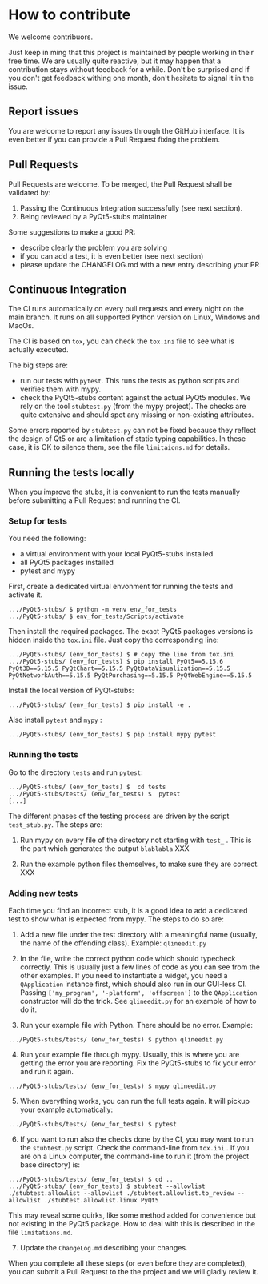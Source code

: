 # How to contribute

We welcome contribuors.

Just keep in ming that this project is maintained by people working in their free time. We are usually
quite reactive, but it may happen that a contribution stays without feedback for a while.
Don't be surprised and if you don't get feedback withing one month, don't hesitate to
signal it in the issue.


## Report issues

You are welcome to report any issues through the GitHub interface. It is even
better if you can provide a Pull Request fixing the problem.


## Pull Requests

Pull Requests are welcome. To be merged, the Pull Request shall be validated by:

1. Passing the Continuous Integration successfully (see next section).
2. Being reviewed by a PyQt5-stubs maintainer

Some suggestions to make a good PR:
* describe clearly the problem you are solving
* if you can add a test, it is even better (see next section)
* please update the CHANGELOG.md with a new entry describing your PR


## Continuous Integration
   
The CI runs automatically on every pull requests and every night on the main branch. It 
runs on all supported Python version on Linux, Windows and MacOs.

The CI is based on `tox`, you can check the `tox.ini` file to see what is actually executed.

The big steps are:
* run our tests with `pytest`. This runs the tests as python scripts and verifies them with mypy.
* check the PyQt5-stubs content against the actual PyQt5 modules. We rely on the tool `stubtest.py` (from
  the mypy project). The checks are quite extensive and should spot any missing or non-existing attributes.
  
Some errors reported by `stubtest.py` can not be fixed because they reflect the design of Qt5 or
are a limitation of static typing capabilities. In these case, it is OK to silence them,
see the file `limitaions.md` for details.


## Running the tests locally

When you improve the stubs, it is convenient to run the tests manually before submitting
a Pull Request and running the CI.

### Setup for tests

You need the following:
* a virtual environment with your local PyQt5-stubs installed
* all PyQt5 packages installed
* pytest and mypy

First, create a dedicated virtual envonment for running the tests and activate it.

    .../PyQt5-stubs/ $ python -m venv env_for_tests
    .../PyQt5-stubs/ $ env_for_tests/Scripts/activate
   
Then install the required packages. The exact PyQt5 packages versions is hidden inside
the `tox.ini` file. Just copy the corresponding line:

    .../PyQt5-stubs/ (env_for_tests) $ # copy the line from tox.ini
    .../PyQt5-stubs/ (env_for_tests) $ pip install PyQt5==5.15.6 PyQt3D==5.15.5 PyQtChart==5.15.5 PyQtDataVisualization==5.15.5 PyQtNetworkAuth==5.15.5 PyQtPurchasing==5.15.5 PyQtWebEngine==5.15.5

Install the local version of PyQt-stubs:

    .../PyQt5-stubs/ (env_for_tests) $ pip install -e .

Also install `pytest` and `mypy` :

    .../PyQt5-stubs/ (env_for_tests) $ pip install mypy pytest


### Running the tests

Go to the directory `tests` and run `pytest`:

    .../PyQt5-stubs/ (env_for_tests) $  cd tests
    .../PyQt5-stubs/tests/ (env_for_tests) $  pytest
    [...]


The different phases of the testing process are driven by the script `test_stub.py`. The steps are:

1. Run mypy on every file of the directory not starting with `test_` . This is the part which generates
   the output `blablabla` XXX
   
2. Run the example python files themselves, to make sure they are correct.
    XXX


### Adding new tests

Each time you find an incorrect stub, it is a good idea to add a dedicated test to show
what is expected from mypy. The steps to do so are:

1. Add a new file under the test directory with a meaningful name (usually, the name of the 
   offending class). Example: `qlineedit.py`
   
2. In the file, write the correct python code which should typecheck correctly. This is usually
    just a few lines of code as you can see from the other examples. If you need to 
    instantiate a widget, you need a `QApplication` instance
    first, which should also run in our GUI-less CI. Passing `['my_program', '-platform', 'offscreen']`
    to the `QApplication` constructor will do the trick. See `qlineedit.py` for an example of how
    to do it.
   
3. Run your example file with Python. There should be no error. Example:

```
.../PyQt5-stubs/tests/ (env_for_tests) $ python qlineedit.py
```


4. Run your example file through mypy. Usually, this is where you are getting the error
   you are reporting. Fix the PyQt5-stubs to fix your error and run it again.

```
.../PyQt5-stubs/tests/ (env_for_tests) $ mypy qlineedit.py
```
   
5. When everything works, you can run the full tests again. It will pickup your example
   automatically:
  
```
.../PyQt5-stubs/tests/ (env_for_tests) $ pytest 
```


6. If you want to run also the checks done by the CI, you may want to run the `stubtest.py` script. Check
   the command-line from `tox.ini` . If you are on a Linux computer, the command-line to run it (from the
   project base directory) is:

```
.../PyQt5-stubs/tests/ (env_for_tests) $ cd ..
.../PyQt5-stubs/ (env_for_tests) $ stubtest --allowlist ./stubtest.allowlist --allowlist ./stubtest.allowlist.to_review --allowlist ./stubtest.allowlist.linux PyQt5
```

This may reveal some quirks, like some method added for convenience but not existing in the PyQt5 package. How
to deal with this is described in the file `limitations.md`.
   
7. Update the `ChangeLog.md` describing your changes.


When you complete all these steps (or even before they are completed), you can submit a Pull Request to the
the project and we will gladly review it.



